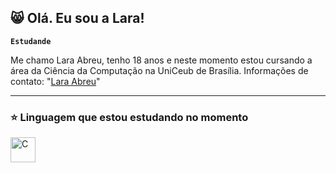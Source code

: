 ## 😸 Olá. Eu sou a Lara!

**`Estudande`**

Me chamo Lara Abreu, tenho 18 anos e neste momento estou cursando a área da Ciência da Computação na UniCeub de Brasília.
Informações de contato: "[Lara Abreu](laraacfreitas@gmail.com)"

---
### ⭐ Linguagem que estou estudando no momento
<img
  align="left"
  alt="C"
  title="C"
  width="40px"
  style="padding-right: 20px;"
  src="https://cdn.jsdelivr.net/gh/devicons/devicon@latest/icons/c/c-original.svg" />
          
